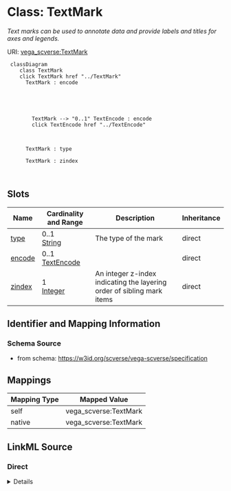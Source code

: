 

# Class: TextMark 


_Text marks can be used to annotate data and provide labels and titles for axes and legends._





URI: [vega_scverse:TextMark](https://w3id.org/scverse/vega-scverse/TextMark)






```mermaid
 classDiagram
    class TextMark
    click TextMark href "../TextMark"
      TextMark : encode
        
          
    
        
        
        TextMark --> "0..1" TextEncode : encode
        click TextEncode href "../TextEncode"
    

        
      TextMark : type
        
      TextMark : zindex
        
      
```




<!-- no inheritance hierarchy -->


## Slots

| Name | Cardinality and Range | Description | Inheritance |
| ---  | --- | --- | --- |
| [type](type.md) | 0..1 <br/> [String](String.md) | The type of the mark | direct |
| [encode](encode.md) | 0..1 <br/> [TextEncode](TextEncode.md) |  | direct |
| [zindex](zindex.md) | 1 <br/> [Integer](Integer.md) | An integer z-index indicating the layering order of sibling mark items | direct |









## Identifier and Mapping Information







### Schema Source


* from schema: https://w3id.org/scverse/vega-scverse/specification




## Mappings

| Mapping Type | Mapped Value |
| ---  | ---  |
| self | vega_scverse:TextMark |
| native | vega_scverse:TextMark |







## LinkML Source

<!-- TODO: investigate https://stackoverflow.com/questions/37606292/how-to-create-tabbed-code-blocks-in-mkdocs-or-sphinx -->

### Direct

<details>
```yaml
name: TextMark
description: Text marks can be used to annotate data and provide labels and titles
  for axes and legends.
from_schema: https://w3id.org/scverse/vega-scverse/specification
rank: 1000
attributes:
  type:
    name: type
    description: The type of the mark. In this case, it is always 'text'.
    from_schema: https://w3id.org/scverse/vega-scverse/marks
    ifabsent: string(text)
    domain_of:
    - Transform
    - Format
    - Scale
    - Legend
    - Mark
    - TextMark
    - GroupMark
    equals_string: text
  encode:
    name: encode
    from_schema: https://w3id.org/scverse/vega-scverse/marks
    domain_of:
    - Mark
    - TextMark
    - GroupMark
    range: TextEncode
  zindex:
    name: zindex
    description: "An integer z-index indicating the layering order of sibling mark\
      \ items. The default value is 0. Higher values \n(1) will cause marks to be\
      \ drawn on top of those with lower z-index values."
    from_schema: https://w3id.org/scverse/vega-scverse/marks
    domain_of:
    - Axis
    - Legend
    - Mark
    - TextMark
    range: integer
    required: true

```
</details>

### Induced

<details>
```yaml
name: TextMark
description: Text marks can be used to annotate data and provide labels and titles
  for axes and legends.
from_schema: https://w3id.org/scverse/vega-scverse/specification
rank: 1000
attributes:
  type:
    name: type
    description: The type of the mark. In this case, it is always 'text'.
    from_schema: https://w3id.org/scverse/vega-scverse/marks
    ifabsent: string(text)
    alias: type
    owner: TextMark
    domain_of:
    - Transform
    - Format
    - Scale
    - Legend
    - Mark
    - TextMark
    - GroupMark
    range: string
    equals_string: text
  encode:
    name: encode
    from_schema: https://w3id.org/scverse/vega-scverse/marks
    alias: encode
    owner: TextMark
    domain_of:
    - Mark
    - TextMark
    - GroupMark
    range: TextEncode
  zindex:
    name: zindex
    description: "An integer z-index indicating the layering order of sibling mark\
      \ items. The default value is 0. Higher values \n(1) will cause marks to be\
      \ drawn on top of those with lower z-index values."
    from_schema: https://w3id.org/scverse/vega-scverse/marks
    alias: zindex
    owner: TextMark
    domain_of:
    - Axis
    - Legend
    - Mark
    - TextMark
    range: integer
    required: true

```
</details>